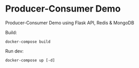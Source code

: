 # Producer-Consumer Demo

Producer-Consumer Demo using Flask API, Redis & MongoDB

Build:

```
docker-compose build
```

Run dev:

```
docker-compose up [-d]
```
